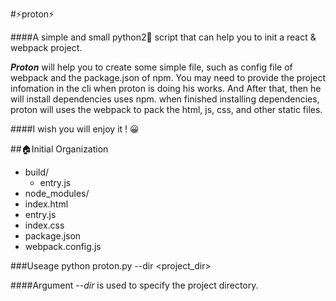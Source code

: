 #⚡️proton⚡️


####A simple and small python2🐍 script that can help you to init a react & webpack project.

***Proton*** will help you to create some simple file, such as config file of webpack and the package.json of npm. You may need to provide the project infomation in the cli when proton is doing his works. And After that, then he will install dependencies uses npm. when finished installing dependencies, proton will uses the webpack to pack the html, js, css, and other static files.

####I wish you will enjoy it ! 😀

##🏠Initial Organization

* build/
	* entry.js
* node_modules/
* index.html
* entry.js
* index.css
* package.json
* webpack.config.js 

###Useage
	 python proton.py --dir <project_dir>
	 
####Argument *--dir* is used to specify the project directory.